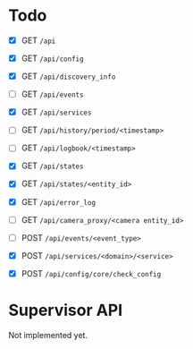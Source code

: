 # Todo

- [X] GET ``/api``

- [X] GET ``/api/config``

- [X] GET ``/api/discovery_info``

- [ ] GET ``/api/events``

- [X] GET ``/api/services``

- [ ] GET ``/api/history/period/<timestamp>``

- [ ] GET ``/api/logbook/<timestamp>``

- [X] GET ``/api/states``

- [X] GET ``/api/states/<entity_id>``

- [X] GET ``/api/error_log``

- [ ] GET ``/api/camera_proxy/<camera entity_id>``

- [ ] POST ``/api/events/<event_type>``

- [X] POST ``/api/services/<domain>/<service>``

- [X] POST ``/api/config/core/check_config``

# Supervisor API
Not implemented yet.